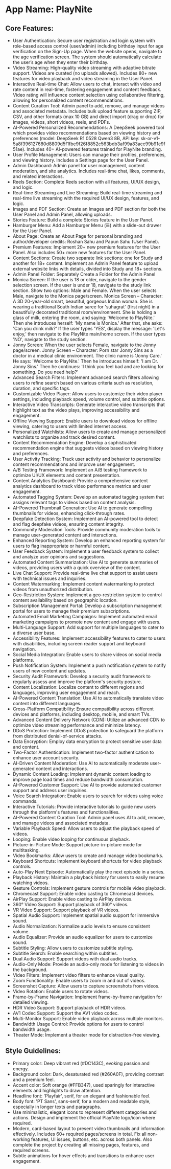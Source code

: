 # **App Name**: PlayNite

## Core Features:

- User Authentication: Secure user registration and login system with role-based access control (user/admin) including birthday input for age verification on the Sign-Up page. When the website opens, navigate to the age verification screen. The system should automatically calculate the user’s age when they enter their birthday.
- Video Streaming: High-quality video streaming with adaptive bitrate support. Videos are curated (no uploads allowed). Includes 80+ new features for video playback and video streaming in the User Panel.
- Interactive Real-time Chat: Allow users to chat, interact with video and rate content in real-time, fostering engagement and content feedback. Video rating will influence content selection using collaborative filtering, allowing for personalized content recommendations.
- Content Curation Tool: Admin panel to add, remove, and manage videos and associated metadata. Includes bulk upload feature supporting ZIP, CSV, and other formats (max 10 GB) and direct import (drag or drop) for images, videos, short videos, reels, and PDFs.
- AI-Powered Personalized Recommendations: A DeepSeek powered tool which provides video recommendations based on viewing history and preferences (model: DeepSeek R1 0528 Qwen3 8B, API key: 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). Includes 40+ AI-powered features trained for PlayNite branding.
- User Profile Management: Users can manage their profiles, preferences, and viewing history. Includes a Settings page for the User Panel.
- Admin Dashboard: Admin panel for user management, content moderation, and site analytics. Includes real-time chat, likes, comments, and related interactions.
- Reels Section: Complete Reels section with all features, UI/UX design, and logic.
- Real-time Streaming and Live Streaming: Build real-time streaming and real-time live streaming with the required UI/UX design, features, and logic.
- Images and PDF Section: Create an Images and PDF section for both the User Panel and Admin Panel, allowing uploads.
- Stories Feature: Build a complete Stories feature in the User Panel.
- Hamburger Menu: Add a Hamburger Menu (☰) with a slide-out drawer for the User Panel.
- About Page: Create an About Page for personal branding and author/developer credits: Roshan Sahu and Papun Sahu (User Panel).
- Premium Features: Implement 20+ new premium features for the User Panel. Also includes 50+ more new features for the User Panel.
- Content Sections: Create two separate link sections: one for Study and another for 18+ content. Implement an Admin Panel feature to upload external website links with details, divided into Study and 18+ sections.
- Admin Panel Folder: Separately Create a Folder for the Admin Panel
- Monica Screen: If the user is 18 or older, navigate to the gender selection screen. If the user is under 18, navigate to the study link section. Show two options: Male and Female. When the user selects Male, navigate to the Monica page/screen. Monica Screen – Character: A 3D 20-year-old smart, beautiful, gorgeous Indian woman. She is wearing a traditional South Indian saree for 'suhagrat' (first night) in a beautifully decorated traditional room/environment. She is holding a glass of milk, entering the room, and saying: 'Welcome to PlayNite.' Then she introduces herself: 'My name is Monica.' After that, she asks: 'Can you drink milk?' If the user types 'YES', display the message: 'Let's enjoy,' then navigate to the PlayNite main/home screen. If the user types 'NO', navigate to the study section.
- Jonny Screen: When the user selects Female, navigate to the Jonny page/screen. Jonny Screen – Character: Porn star Jonny Sins as a doctor in a medical clinic environment. The clinic name is 'Jonny Care.' He says: 'Welcome to PlayNite.' Then he introduces himself: 'I am Dr. Jonny Sins.' Then he continues: 'I think you feel bad and are looking for something. Do you need help?'
- Advanced Search Filters: Implement advanced search filters allowing users to refine search based on various criteria such as resolution, duration, and specific tags.
- Customizable Video Player: Allow users to customize their video player settings, including playback speed, volume control, and subtitle options.
- Interactive Video Transcripts: Generate interactive video transcripts that highlight text as the video plays, improving accessibility and engagement.
- Offline Viewing Support: Enable users to download videos for offline viewing, catering to users with limited internet access.
- Personalized Watchlists: Allow users to create and manage personalized watchlists to organize and track desired content.
- Content Recommendation Engine: Develop a sophisticated recommendation engine that suggests videos based on viewing history and preferences.
- User Activity Tracking: Track user activity and behavior to personalize content recommendations and improve user engagement.
- A/B Testing Framework: Implement an A/B testing framework to optimize UI/UX elements and content presentation.
- Content Analytics Dashboard: Provide a comprehensive content analytics dashboard to track video performance metrics and user engagement.
- Automated Tagging System: Develop an automated tagging system that assigns relevant tags to videos based on content analysis.
- AI-Powered Thumbnail Generation: Use AI to generate compelling thumbnails for videos, enhancing click-through rates.
- Deepfake Detection System: Implement an AI-powered tool to detect and flag deepfake videos, ensuring content integrity.
- Community Moderation Tools: Provide community moderation tools to manage user-generated content and interactions.
- Enhanced Reporting System: Develop an enhanced reporting system for users to flag inappropriate or harmful content.
- User Feedback System: Implement a user feedback system to collect and analyze user opinions and suggestions.
- Automated Content Summarization: Use AI to generate summaries of videos, providing users with a quick overview of the content.
- Live Chat Support: Provide real-time live chat support to assist users with technical issues and inquiries.
- Content Watermarking: Implement content watermarking to protect videos from unauthorized distribution.
- Geo-Restriction System: Implement a geo-restriction system to control content availability based on geographic location.
- Subscription Management Portal: Develop a subscription management portal for users to manage their premium subscriptions.
- Automated Email Marketing Campaigns: Implement automated email marketing campaigns to promote new content and engage with users.
- Multi-Language Support: Add support for multiple languages to cater to a diverse user base.
- Accessibility Features: Implement accessibility features to cater to users with disabilities, including screen reader support and keyboard navigation.
- Social Media Integration: Enable users to share videos on social media platforms.
- Push Notification System: Implement a push notification system to notify users of new content and updates.
- Security Audit Framework: Develop a security audit framework to regularly assess and improve the platform's security posture.
- Content Localization: Localize content to different regions and languages, improving user engagement and reach.
- AI-Powered Content Translation: Use AI to automatically translate video content into different languages.
- Cross-Platform Compatibility: Ensure compatibility across different devices and platforms, including desktop, mobile, and smart TVs.
- Advanced Content Delivery Network (CDN): Utilize an advanced CDN to optimize video streaming performance and minimize latency.
- DDoS Protection: Implement DDoS protection to safeguard the platform from distributed denial-of-service attacks.
- Data Encryption: Employ data encryption to protect sensitive user data and content.
- Two-Factor Authentication: Implement two-factor authentication to enhance user account security.
- AI-Driven Content Moderation: Use AI to automatically moderate user-generated content and interactions.
- Dynamic Content Loading: Implement dynamic content loading to improve page load times and reduce bandwidth consumption.
- AI-Powered Customer Support: Use AI to provide automated customer support and address user inquiries.
- Voice Search Integration: Enable users to search for videos using voice commands.
- Interactive Tutorials: Provide interactive tutorials to guide new users through the platform's features and functionalities.
- AI-Powered Content Curation Tool: Admin panel uses AI to add, remove, and manage videos and associated metadata.
- Variable Playback Speed: Allow users to adjust the playback speed of videos.
- Looping: Enable video looping for continuous playback.
- Picture-in-Picture Mode: Support picture-in-picture mode for multitasking.
- Video Bookmarks: Allow users to create and manage video bookmarks.
- Keyboard Shortcuts: Implement keyboard shortcuts for video playback controls.
- Auto-Play Next Episode: Automatically play the next episode in a series.
- Playback History: Maintain a playback history for users to easily resume watching videos.
- Gesture Controls: Implement gesture controls for mobile video playback.
- Chromecast Support: Enable video casting to Chromecast devices.
- AirPlay Support: Enable video casting to AirPlay devices.
- 360° Video Support: Support playback of 360° videos.
- VR Video Support: Support playback of VR videos.
- Spatial Audio Support: Implement spatial audio support for immersive sound.
- Audio Normalization: Normalize audio levels to ensure consistent volume.
- Audio Equalizer: Provide an audio equalizer for users to customize sound.
- Subtitle Styling: Allow users to customize subtitle styling.
- Subtitle Search: Enable searching within subtitles.
- Dual Audio Support: Support videos with dual audio tracks.
- Audio-Only Mode: Provide an audio-only mode for listening to videos in the background.
- Video Filters: Implement video filters to enhance visual quality.
- Zoom Functionality: Enable users to zoom in and out of videos.
- Screenshot Capture: Allow users to capture screenshots from videos.
- Video Rotation: Enable users to rotate videos.
- Frame-by-Frame Navigation: Implement frame-by-frame navigation for detailed viewing.
- HDR Video Support: Support playback of HDR videos.
- AV1 Codec Support: Support the AV1 video codec.
- Multi-Monitor Support: Enable video playback across multiple monitors.
- Bandwidth Usage Control: Provide options for users to control bandwidth usage.
- Theater Mode: Implement a theater mode for distraction-free viewing.

## Style Guidelines:

- Primary color: Deep vibrant red (#DC143C), evoking passion and energy.
- Background color: Dark, desaturated red (#260A0F), providing contrast and a premium feel.
- Accent color: Soft orange (#FFB347), used sparingly for interactive elements and highlights to draw attention.
- Headline font: 'Playfair', serif, for an elegant and fashionable feel.
- Body font: 'PT Sans', sans-serif, for a modern and readable style, especially in longer texts and paragraphs.
- Use minimalistic, elegant icons to represent different categories and actions. Design and implement the official PlayNite logo/icon where required.
- Modern, card-based layout to present video thumbnails and information effectively. Includes 60+ required pages/screens in total. Fix all non-working features, UI issues, buttons, etc. across both panels. Also complete the project by creating all missing pages, features, and required screens.
- Subtle animations for hover effects and transitions to enhance user engagement.